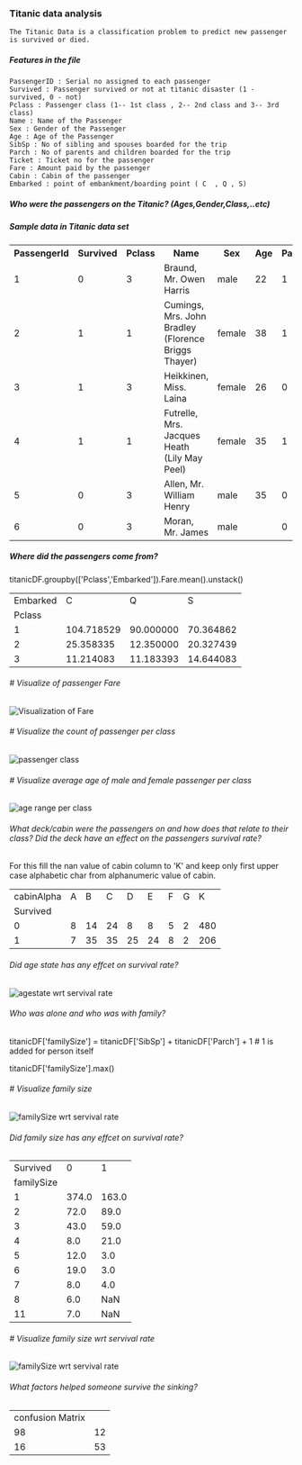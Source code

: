 ### Titanic data analysis
	The Titanic Data is a classification problem to predict new passenger is survived or died.
##### Features in the file 
    PassengerID : Serial no assigned to each passenger
    Survived : Passenger survived or not at titanic disaster (1 - survived, 0 - not)
    Pclass : Passenger class (1-- 1st class , 2-- 2nd class and 3-- 3rd class)
    Name : Name of the Passenger
    Sex : Gender of the Passenger
    Age : Age of the Passenger
    SibSp : No of sibling and spouses boarded for the trip
    Parch : No of parents and children boarded for the trip
    Ticket : Ticket no for the passenger 
    Fare : Amount paid by the passenger
    Cabin : Cabin of the passenger
    Embarked : point of embankment/boarding point ( C  , Q , S)
    
#####  Who were the passengers on the Titanic? (Ages,Gender,Class,..etc) 
<!DOCTYPE html>
<html>
<body>

<h5> Sample data  in Titanic data set </h5>

<table style="width:100%">
  <tr>
    <th>PassengerId</th>
	<th>Survived</th> 
    <th>Pclass</th> 
    <th>Name</th>
	<th>Sex</th>
    <th>Age</th> 
    <th>Parch</th>
	<th>Ticket</th>
    <th>Fare</th> 
    <th>Cabin</th>
	<th>Embarked</th>
  </tr>
  <tr>
	<td>1</td><td>0</td><td>3</td><td>Braund, Mr. Owen Harris</td><td>male</td><td>22</td><td>1</td><td>0</td><td>A/5</td> <td>21171</td><td>7.25</td><td></td><td>S</td>
  </tr>
  <tr>	
	<td>2</td><td>1</td><td>1</td><td>Cumings, Mrs. John Bradley (Florence Briggs Thayer)</td><td>female</td><td>38</td><td>1</td><td>0</td><td>PC 17599</td><td>71.2833</td><td>C85</td><td>C</td>
  </tr>
  <tr>
	<td>3</td><td>1</td><td>3</td><td>Heikkinen, Miss. Laina</td><td>female</td><td>26</td><td>0</td><td>0</td><td>STON/O2. 3101282</td><td>7.925</td><td></td><td>S</td>
  </tr>
  <tr>
	<td>4</td><td>1</td><td>1</td><td>Futrelle, Mrs. Jacques Heath (Lily May Peel)</td><td>female</td><td>35</td><td>1</td><td>0</td><td>113803</td><td>53.1</td><td>C123</td><td>S</td>
  </tr>
  <tr>	
	<td>5</td><td>0</td><td>3</td><td>Allen, Mr. William Henry</td><td>male</td><td>35</td><td>0</td><td>0</td><td>373450</td><td>8.05</td><td></td><td>S</td>
  </tr>
  <tr>
  	<td>6 </td><td>	0 </td><td>	3  </td><td>	Moran, Mr. James  </td><td>	male  </td><td>	 </td> <td>		0	 </td><td> 0  </td><td>	330877  </td><td>	8.4583	 </td><td>	 </td><td> Q  </td>
   </tr>
</table>

</body>
</html>

#####  Where did the passengers come from?

titanicDF.groupby(['Pclass','Embarked']).Fare.mean().unstack()

<table>
<tbody>
<tr>
<td>Embarked</td>
<td>C</td>
<td>Q</td>
<td>S</td>
</tr>
<tr>
<td>Pclass</td>
</tr>
<tr>
<td>1</td>
<td>104.718529</td>
<td>90.000000</td>
<td>70.364862</td>
</tr>
<tr>
<td>2</td>
<td>25.358335</td>
<td>12.350000</td>
<td>20.327439</td>
</tr>
<tr>
<td>3</td>
<td>11.214083</td>
<td>11.183393</td>
<td>14.644083</td>
</tr>
</tbody>
</table>

###### # Visualize of passenger Fare

![Visualization of Fare](https://github.com/sksumanta/DatascienceNml/blob/master/AllProjectImages/titanic/farewrtpclass.PNG)

###### # Visualize the count of passenger per class

![passenger class](https://github.com/sksumanta/DatascienceNml/blob/master/AllProjectImages/titanic/pclass1.PNG) 

###### # Visualize average age  of male and female passenger per class

![age range per class](https://github.com/sksumanta/DatascienceNml/blob/master/AllProjectImages/titanic/avgAge.png)

###### What deck/cabin were the passengers on and how does that relate to their class? Did the deck have an effect on the passengers survival rate? 

For this fill the nan value of cabin column to 'K' and keep only first upper case alphabetic char from alphanumeric value of cabin.

<table>
<tbody>
<tr>
<td>cabinAlpha</td>
<td>A</td>
<td>B</td>
<td>C</td>
<td>D</td>
<td>E</td>
<td>F</td>
<td>G</td>
<td>K</td>
</tr>
<tr>
<td>Survived</td>
</tr>
<tr>
<td>0</td>
<td>8</td>
<td>14</td>
<td>24</td>
<td>8</td>
<td>8</td>
<td>5</td>
<td>2</td>
<td>480</td>
</tr>
<tr>
<td>1</td>
<td>7</td>
<td>35</td>
<td>35</td>
<td>25</td>
<td>24</td>
<td>8</td>
<td>2</td>
<td>206</td>
</tr>
</tbody>
</table>

###### Did age state has any effcet on survival rate? 

![agestate wrt servival rate](https://github.com/sksumanta/DatascienceNml/blob/master/AllProjectImages/titanic/agestate.PNG)

###### Who was alone and who was with family? 

titanicDF['familySize'] = titanicDF['SibSp'] + titanicDF['Parch'] + 1 # 1 is added for person itself

titanicDF['familySize'].max()

###### # Visualize family size 

![familySize wrt servival rate](https://github.com/sksumanta/DatascienceNml/blob/master/AllProjectImages/titanic/familySize.PNG)

###### Did family size has any effcet on survival rate? 
<table>
<tbody>
<tr>
<td>Survived</td>
<td>0</td>
<td>1</td>
</tr>
<tr>
<td>familySize</td>
</tr>
<tr>
<td>1</td>
<td>374.0</td>
<td>163.0</td>
</tr>
<tr>
<td>2</td>
<td>72.0</td>
<td>89.0</td>
</tr>
<tr>
<td>3</td>
<td>43.0</td>
<td>59.0</td>
</tr>
<tr>
<td>4</td>
<td>8.0</td>
<td>21.0</td>
</tr>
<tr>
<td>5</td>
<td>12.0</td>
<td>3.0</td>
</tr>
<tr>
<td>6</td>
<td>19.0</td>
<td>3.0</td>
</tr>
<tr>
<td>7</td>
<td>8.0</td>
<td>4.0</td>
</tr>
<tr>
<td>8</td>
<td>6.0</td>
<td>NaN</td>
</tr>
<tr>
<td>11</td>
<td>7.0</td>
<td>NaN</td>
</tr>
</tbody>
</table>

###### # Visualize family size wrt servival rate

 ![familySize wrt servival rate](https://github.com/sksumanta/DatascienceNml/blob/master/AllProjectImages/titanic/familySizewrtservive.PNG)
 
###### What factors helped someone survive the sinking? 

<table>
<tbody>
<tr>
<td>confusion Matrix</td>
</tr>
<tr>
<td>98</td>
<td>12</td>
</tr>
<tr>
<td>16</td>
<td>53</td>
</tr>
</tbody>
</table>



